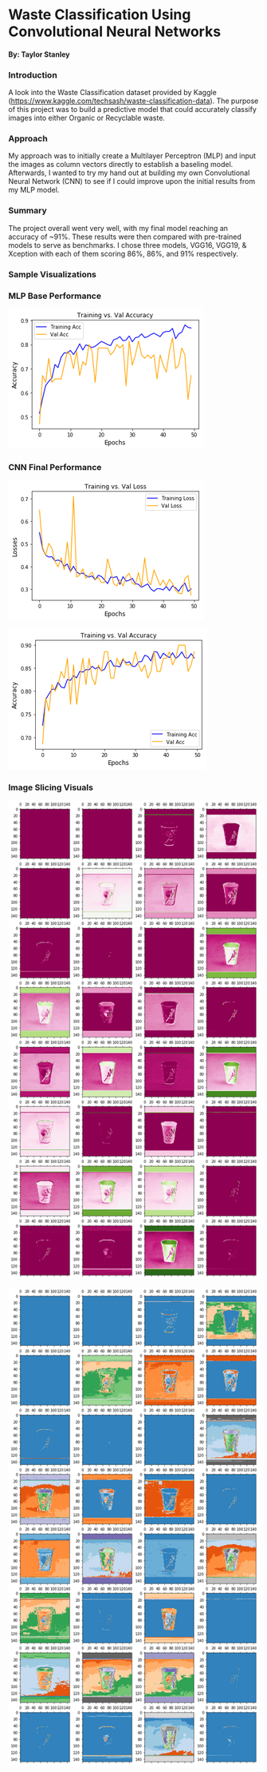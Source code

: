 # Waste Classification Using Convolutional Neural Networks
#### By: Taylor Stanley

### Introduction

A look into the Waste Classification dataset provided by Kaggle (https://www.kaggle.com/techsash/waste-classification-data).
The purpose of this project was to build a predictive model that could accurately classify images into either Organic or 
Recyclable waste.

### Approach
My approach was to initially create a Multilayer Perceptron (MLP) and input the images as column vectors directly to establish
a baseling model.  Afterwards, I wanted to try my hand out at building my own Convolutional Neural Network (CNN) to see
if I could improve upon the initial results from my MLP model.  

### Summary
The project overall went very well, with my final model reaching an accuracy of ~91%.  These results were then compared
with pre-trained models to serve as benchmarks.  I chose three models, VGG16, VGG19, & Xception with each of them scoring
86%, 86%, and 91% respectively. 

### Sample Visualizations

### MLP Base Performance

![png](README_files/output_15_1.png)

### CNN Final Performance

![png](README_files/output_50_0.png)

![png](README_files/output_50_1.png)


### Image Slicing Visuals

![png](README_files/output_107_1.png)

![png](README_files/output_108_1.png)

